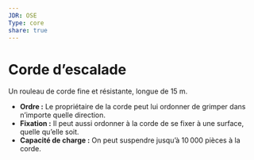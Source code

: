 ```yaml
---
JDR: OSE
Type: core
share: true
---
```

# Corde d’escalade

Un rouleau de corde fine et résistante, longue de 15 m.

- **Ordre :** Le propriétaire de la corde peut lui ordonner de grimper dans n’importe quelle direction.
- **Fixation :** Il peut aussi ordonner à la corde de se fixer à une surface, quelle qu’elle soit.
- **Capacité de charge :** On peut suspendre jusqu’à 10 000 pièces à la corde.